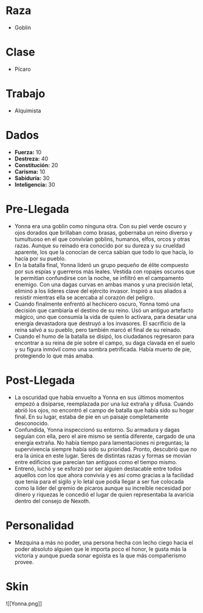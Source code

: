 # Raza
- Goblin
# Clase
- Pícaro
# Trabajo
- Alquimista
# Dados
 - **Fuerza:** 10
 - **Destreza:** 40
 - **Constitución:** 20
 - **Carisma:** 10
 - **Sabiduría:** 30
 - **Inteligencia:** 30
# Pre-Llegada
- Yonna era una goblin como ninguna otra. Con su piel verde oscuro y ojos dorados que brillaban como brasas, gobernaba un reino diverso y tumultuoso en el que convivían goblins, humanos, elfos, orcos y otras razas. Aunque su reinado era conocido por su dureza y su crueldad aparente, los que la conocían de cerca sabían que todo lo que hacía, lo hacía por su pueblo.
- En la batalla final, Yonna lideró un grupo pequeño de élite compuesto por sus espías y guerreros más leales. Vestida con ropajes oscuros que le permitían confundirse con la noche, se infiltró en el campamento enemigo. Con una dagas curvas en ambas manos y una precisión letal, eliminó a los líderes clave del ejército invasor. Inspiró a sus aliados a resistir mientras ella se acercaba al corazón del peligro.
- Cuando finalmente enfrentó al hechicero oscuro, Yonna tomó una decisión que cambiaría el destino de su reino. Usó un antiguo artefacto mágico, uno que consumía la vida de quien lo activara, para desatar una energía devastadora que destruyó a los invasores. El sacrificio de la reina salvó a su pueblo, pero también marcó el final de su reinado.
- Cuando el humo de la batalla se disipó, los ciudadanos regresaron para encontrar a su reina de pie sobre el campo, su daga clavada en el suelo y su figura inmóvil como una sombra petrificada. Había muerto de pie, protegiendo lo que más amaba.
# Post-Llegada
- La oscuridad que había envuelto a Yonna en sus últimos momentos empezó a disiparse, reemplazada por una luz extraña y difusa. Cuando abrió los ojos, no encontró el campo de batalla que había sido su hogar final. En su lugar, estaba de pie en un paisaje completamente desconocido.
- Confundida, Yonna inspeccionó su entorno. Su armadura y dagas seguían con ella, pero el aire mismo se sentía diferente, cargado de una energía extraña. No había tiempo para lamentaciones ni preguntas; la supervivencia siempre había sido su prioridad. Pronto, descubrió que no era la única en este lugar. Seres de distintas razas y formas se movían entre edificios que parecían tan antiguos como el tiempo mismo.
- Entrenó, luchó y se esforzó por ser alguien destacable entre todos aquellos con los que ahora convivía y es así como gracias a la facilidad que tenía para el sigilo y lo letal que podía llegar a ser fue colocada como la líder del gremio de pícaros aunque su increíble necesidad por dinero y riquezas le concedió el lugar de quien representaba la avaricia dentro del consejo de Nexoth.
# Personalidad 
- Mezquina a más no poder, una persona hecha con lecho ciego hacia el poder absoluto alguien que le importa poco el honor, le gusta más la victoria y aunque pueda sonar egoísta es la que más compañerismo provee.
# Skin
![[Yonna.png]]